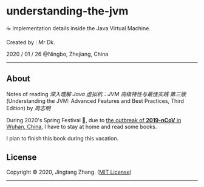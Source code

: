 # understanding-the-jvm

☕ Implementation details inside the Java Virtual Machine.

Created by : Mr Dk.

2020 / 01 / 26 @Ningbo, Zhejiang, China

---

## About

Notes of reading _深入理解 Java 虚拟机：JVM 高级特性与最佳实践 第三版_ (Understanding the JVM: Advanced Features and Best Practices, Third Edition) by _周志明_

During 2020's Spring Festival 🧨, due to [the outbreak of __2019-nCoV__ in Wuhan, China](https://en.wikipedia.org/wiki/2019–20_Wuhan_coronavirus_outbreak), I have to stay at home and read some books.

I plan to finish this book during this vacation.

## License

Copyright © 2020, Jingtang Zhang. ([MIT License](LICENSE))

---

